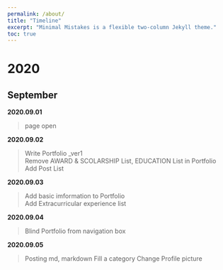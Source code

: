 ```yaml
---
permalink: /about/
title: "Timeline"
excerpt: "Minimal Mistakes is a flexible two-column Jekyll theme."
toc: true
---
```

# 2020
## September

**2020.09.01** 

> page open

**2020.09.02**  


> Write Portfolio _ver1  
> Remove AWARD & SCOLARSHIP List, EDUCATION List in Portfolio  
> Add Post List 

**2020.09.03** 

> Add basic imformation to Portfolio  
> Add Extracurricular experience list

**2020.09.04** 

> Blind Portfolio from navigation box

**2020.09.05** 

> Posting md, markdown
> Fill a category
> Change Profile picture
